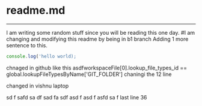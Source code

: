 # readme.md
<hr>

I am writing some random stuff since you will be reading this one day.
#I am changing and modifying this readme by being in b1 branch
Adding 1 more sentence to this.

```javascript
console.log('hello world);
```

chnaged in github like this asdfworkspaceFile[0].lookup_file_types_id == global.lookupFileTypesByName['GIT_FOLDER']
chaningi the 12 line



changed in vishnu laptop



sd
f
safd
sa
df
sad
fa
sdf
asd
f
asd
f
asfd
sa
f
last line 36
